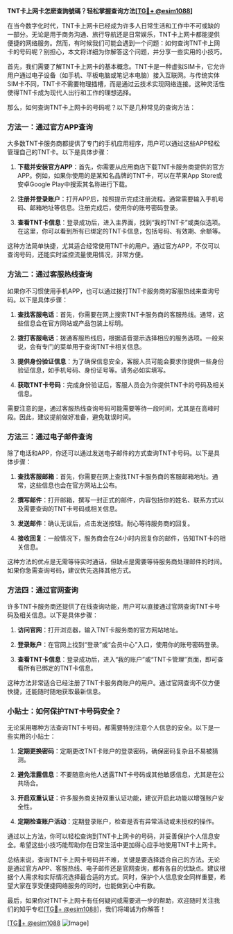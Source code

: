 **TNT卡上网卡怎麽查詢號碼？轻松掌握查询方法[[TG💪+ @esim1088](https://t.me/s/esim1088)]**

在当今数字化时代，TNT卡上网卡已经成为许多人日常生活和工作中不可或缺的一部分。无论是用于商务沟通、旅行导航还是日常娱乐，TNT卡上网卡都能提供便捷的网络服务。然而，有时候我们可能会遇到一个问题：如何查询TNT卡上网卡的号码呢？别担心，本文将详细为你解答这个问题，并分享一些实用的小技巧。

首先，我们需要了解TNT卡上网卡的基本概念。TNT卡是一种虚拟SIM卡，它允许用户通过电子设备（如手机、平板电脑或笔记本电脑）接入互联网。与传统实体SIM卡不同，TNT卡不需要物理插槽，而是通过云技术实现网络连接。这种灵活性使得TNT卡成为现代人出行和工作的理想选择。

那么，如何查询TNT卡上网卡的号码呢？以下是几种常见的查询方法：

### 方法一：通过官方APP查询

大多数TNT卡服务商都提供了专门的手机应用程序，用户可以通过这些APP轻松管理自己的TNT卡。以下是具体步骤：

1. **下载并安装官方APP**：首先，你需要从应用商店下载TNT卡服务商提供的官方APP。例如，如果你使用的是某知名品牌的TNT卡，可以在苹果App Store或安卓Google Play中搜索其名称进行下载。
   
2. **注册并登录账户**：打开APP后，按照提示完成注册流程。通常需要输入手机号码、邮箱地址等信息。注册完成后，使用你的账号密码登录。

3. **查看TNT卡信息**：登录成功后，进入主界面，找到“我的TNT卡”或类似选项。在这里，你可以看到所有已绑定的TNT卡信息，包括号码、有效期、余额等。

这种方法简单快捷，尤其适合经常使用TNT卡的用户。通过官方APP，不仅可以查询号码，还能实时监控流量使用情况，非常方便。

### 方法二：通过客服热线查询

如果你不习惯使用手机APP，也可以通过拨打TNT卡服务商的客服热线来查询号码。以下是具体步骤：

1. **查找客服电话**：首先，你需要在网上搜索TNT卡服务商的客服热线。通常，这些信息会在官方网站或产品包装上标明。

2. **拨打客服电话**：拨通客服热线后，根据语音提示选择相应的服务选项。一般来说，会有专门的菜单用于查询TNT卡相关信息。

3. **提供身份验证信息**：为了确保信息安全，客服人员可能会要求你提供一些身份验证信息，如手机号码、身份证号等。请务必如实填写。

4. **获取TNT卡号码**：完成身份验证后，客服人员会为你提供TNT卡的号码及相关信息。

需要注意的是，通过客服热线查询号码可能需要等待一段时间，尤其是在高峰时段。因此，建议提前做好准备，避免耽误时间。

### 方法三：通过电子邮件查询

除了电话和APP，你还可以通过发送电子邮件的方式查询TNT卡号码。以下是具体步骤：

1. **查找客服邮箱**：首先，你需要在网上查找TNT卡服务商的客服邮箱地址。通常，这些信息也会在官方网站上公布。

2. **撰写邮件**：打开邮箱，撰写一封正式的邮件，内容包括你的姓名、联系方式以及需要查询的TNT卡号码或相关信息。

3. **发送邮件**：确认无误后，点击发送按钮。耐心等待服务商的回复。

4. **接收回复**：一般情况下，服务商会在24小时内回复你的邮件，告知TNT卡的相关信息。

这种方法的优点是无需等待实时通话，但缺点是需要等待服务商处理邮件的时间。如果你急需查询号码，建议优先选择其他方式。

### 方法四：通过官网查询

许多TNT卡服务商还提供了在线查询功能，用户可以直接通过官网查询TNT卡号码及相关信息。以下是具体步骤：

1. **访问官网**：打开浏览器，输入TNT卡服务商的官方网站地址。

2. **登录账户**：在官网上找到“登录”或“会员中心”入口，使用你的账号密码登录。

3. **查看TNT卡信息**：登录成功后，进入“我的账户”或“TNT卡管理”页面，即可查看所有已绑定的TNT卡信息。

这种方法非常适合已经注册了TNT卡服务商账户的用户。通过官网查询不仅方便快捷，还能随时随地获取最新信息。

### 小贴士：如何保护TNT卡号码安全？

无论采用哪种方法查询TNT卡号码，都需要特别注意个人信息的安全。以下是一些实用的小贴士：

1. **定期更换密码**：定期更改TNT卡账户的登录密码，确保密码复杂且不易被猜测。

2. **避免泄露信息**：不要随意向他人透露TNT卡号码或其他敏感信息，尤其是在公共场合。

3. **开启双重认证**：许多服务商支持双重认证功能，建议开启此功能以增强账户安全性。

4. **定期检查账户活动**：定期登录账户，检查是否有异常活动或未授权的操作。

通过以上方法，你可以轻松查询到TNT卡上网卡的号码，并妥善保护个人信息安全。希望这些小技巧能帮助你在日常生活中更加得心应手地使用TNT卡上网卡。

总结来说，查询TNT卡上网卡号码并不难，关键是要选择适合自己的方法。无论是通过官方APP、客服热线、电子邮件还是官网查询，都有各自的优缺点。建议根据个人需求和实际情况选择最合适的方式。同时，保护个人信息安全同样重要，希望大家在享受便捷网络服务的同时，也能做到心中有数。

最后，如果你对TNT卡上网卡有任何疑问或需要进一步的帮助，欢迎随时关注我们的知乎专栏[[TG💪+ @esim1088](https://t.me/s/esim1088)]，我们将竭诚为你解答！

[[TG💪+ @esim1088](https://t.me/s/esim1088) ![Image](https://i.postimg.cc/4NQfJmqS/Snipaste-2025-05-13-00-14-12.png)]
